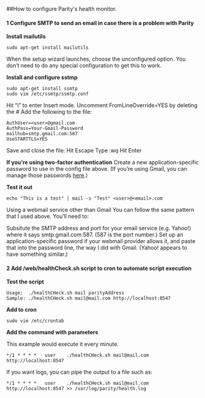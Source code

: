 ##How to configure Parity's health monitor.

#### 1 Configure SMTP to send an email in case there is a problem with Parity

**Install mailutils**

```
sudo apt-get install mailutils
```


When the setup wizard launches, choose the unconfigured option. You don’t need to do any special configuration to get this to work.

**Install and configure sstmp**

```
sudo apt-get install ssmtp
sudo vim /etc/ssmtp/ssmtp.conf
```

Hit “i” to enter Insert mode.
Uncomment FromLineOverride=YES by deleting the #
Add the following to the file:
 
```
AuthUser=<user>@gmail.com
AuthPass=Your-Gmail-Password
mailhub=smtp.gmail.com:587
UseSTARTTLS=YES
```

Save and close the file:
Hit Escape
Type :wq
Hit Enter

**If you’re using two-factor authentication**
Create a new application-specific password to use in the config file above. (If you’re using Gmail, you can manage those passwords [here](https://www.google.com/accounts/IssuedAuthSubTokens).)

**Test it out**

```
echo "This is a test" | mail -s "Test" <user>@<email>.com
```


Using a webmail service other than Gmail
You can follow the same pattern that I used above. You’ll need to:

Subsitute the SMTP address and port for your email service (e.g. Yahoo!) where it says smtp.gmail.com:587. (587 is the port number.)
Set up an application-specific password if your webmail provider allows it, and paste that into the password line, the way I did with Gmail. (Yahoo! appears to have something similar.)

#### 2 Add /web/healthCheck.sh script to cron to automate script execution

**Test the script**

```
Usage:  ./healthCHeck.sh mail parityAddress
Sample: ./healthCHeck.sh mail@mail.com http://localhost:8547
```

**Add to cron**

```
sudo vim /etc/crontab
```

**Add the command with parameters**

This example would execute it every minute.

```
*/1 * * * *   user    ./healthCHeck.sh mail@mail.com http://localhost:8547
```

If you want logs, you can pipe the output to a file such as:

```
*/1 * * * *   user    ./healthCHeck.sh mail@mail.com http://localhost:8547 >> /var/log/parity/health.log
```


